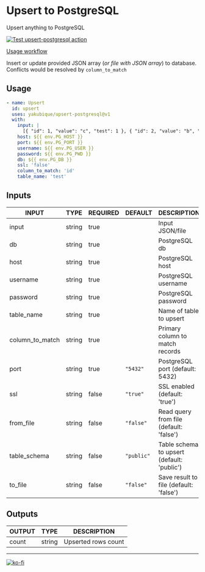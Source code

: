 # Upsert to PostgreSQL

Upsert anything to PostgreSQL

[![Test `upsert-postgresql` action](https://github.com/yakubique/upsert-postgresql/actions/workflows/test-myself.yaml/badge.svg)](https://github.com/yakubique/upsert-postgresql/actions/workflows/test-myself.yaml)

[Usage workflow](https://github.com/yakubique/upsert-postgresql/actions/workflows/test-myself.yaml)

Insert or update provided JSON array (_or file with JSON array_) to database. Conflicts would be resolved
by `column_to_match`

## Usage

```yaml
- name: Upsert
  id: upsert
  uses: yakubique/upsert-postgresql@v1
  with:
    input: |
      [{ "id": 1, "value": "c", "test": 1 }, { "id": 2, "value": "b", "test": 2 }]
    host: ${{ env.PG_HOST }}
    port: ${{ env.PG_PORT }}
    username: ${{ env.PG_USER }}
    password: ${{ env.PG_PWD }}
    db: ${{ env.PG_DB }}
    ssl: 'false'
    column_to_match: 'id'
    table_name: 'test'
```

## Inputs

<!-- AUTO-DOC-INPUT:START - Do not remove or modify this section -->

|      INPUT      |  TYPE  | REQUIRED |  DEFAULT   |                DESCRIPTION                 |
|-----------------|--------|----------|------------|--------------------------------------------|
|      input      | string |   true   |            |              Input JSON/file               |
|       db        | string |   true   |            |               PostgreSQL db                |
|      host       | string |   true   |            |              PostgreSQL host               |
|    username     | string |   true   |            |            PostgreSQL username             |
|    password     | string |   true   |            |            PostgreSQL password             |
|   table_name    | string |   true   |            |          Name of table to upsert           |
| column_to_match | string |   true   |            |      Primary column to match records       |
|      port       | string |   true   |  `"5432"`  |      PostgreSQL port (default: 5432)       |
|       ssl       | string |  false   |  `"true"`  |       SSL enabled (default: 'true')        |
|    from_file    | string |  false   | `"false"`  |  Read query from file (default: 'false')   |
|  table_schema   | string |  false   | `"public"` | Table schema to upsert (default: 'public') |
|     to_file     | string |  false   | `"false"`  |   Save result to file (default: 'false')   |

<!-- AUTO-DOC-INPUT:END -->

## Outputs

<!-- AUTO-DOC-OUTPUT:START - Do not remove or modify this section -->

| OUTPUT |  TYPE  |     DESCRIPTION     |
|--------|--------|---------------------|
| count  | string | Upserted rows count |

<!-- AUTO-DOC-OUTPUT:END -->

----

[![ko-fi](https://ko-fi.com/img/githubbutton_sm.svg)](https://ko-fi.com/S6S1UZ9P7)
